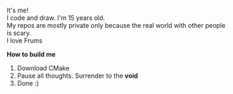 It's me! \
I code and draw. I'm 15 years old. \
My repos are mostly private only because the real world with other people is scary. \
I love Frums

**How to build me**
  1. Download CMake
  2. Pause all thoughts. Surrender to the **void**
  3. Done :)
